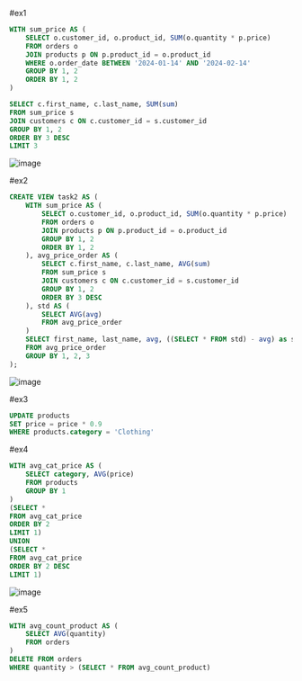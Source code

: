 #ex1

```sql
WITH sum_price AS (
	SELECT o.customer_id, o.product_id, SUM(o.quantity * p.price)
	FROM orders o
	JOIN products p ON p.product_id = o.product_id
	WHERE o.order_date BETWEEN '2024-01-14' AND '2024-02-14'
	GROUP BY 1, 2
	ORDER BY 1, 2
)

SELECT c.first_name, c.last_name, SUM(sum)
FROM sum_price s 
JOIN customers c ON c.customer_id = s.customer_id
GROUP BY 1, 2
ORDER BY 3 DESC
LIMIT 3
```

![image](https://github.com/ilyx666/SQL/assets/113046049/ca2a099b-8045-41c7-a739-21fa6780d0a2)



#ex2

```sql
CREATE VIEW task2 AS (
	WITH sum_price AS (
		SELECT o.customer_id, o.product_id, SUM(o.quantity * p.price)
		FROM orders o
		JOIN products p ON p.product_id = o.product_id
		GROUP BY 1, 2
		ORDER BY 1, 2
	), avg_price_order AS (
		SELECT c.first_name, c.last_name, AVG(sum)
		FROM sum_price s 
		JOIN customers c ON c.customer_id = s.customer_id
		GROUP BY 1, 2
		ORDER BY 3 DESC
	), std AS (
		SELECT AVG(avg)
		FROM avg_price_order
	)
	SELECT first_name, last_name, avg, ((SELECT * FROM std) - avg) as std
	FROM avg_price_order
	GROUP BY 1, 2, 3
);
```

![image](https://github.com/ilyx666/SQL/assets/113046049/28fb1bce-2f5c-4c61-b5c3-dd019c3f3b3e)


#ex3

```sql
UPDATE products
SET price = price * 0.9
WHERE products.category = 'Clothing'
```

#ex4

```sql
WITH avg_cat_price AS (
	SELECT category, AVG(price)
	FROM products
	GROUP BY 1
)
(SELECT *
FROM avg_cat_price
ORDER BY 2
LIMIT 1)
UNION
(SELECT *
FROM avg_cat_price
ORDER BY 2 DESC
LIMIT 1)
```
![image](https://github.com/ilyx666/SQL/assets/113046049/e865429c-494e-4bd1-b970-097aa68a6bda)


#ex5

```sql
WITH avg_count_product AS (
	SELECT AVG(quantity)
	FROM orders
)
DELETE FROM orders
WHERE quantity > (SELECT * FROM avg_count_product)
```



